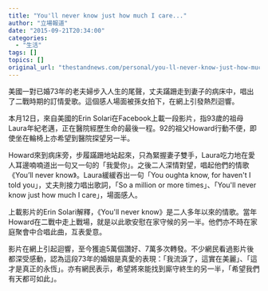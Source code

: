 ```yaml
---
title: "You'll never know just how much I care..."
author: "立場報道"
date: "2015-09-21T20:34:00"
categories:
  - "生活"
tags: []
topics: []
original_url: "thestandnews.com/personal/you-ll-never-know-just-how-much-i-care"
---
```

美國一對已婚73年的老夫婦步入人生的尾聲，丈夫蹣跚走到妻子的病床中，唱出了二戰時期的訂情愛歌。這個感人場面被孫女拍下，在網上引發熱烈迴響。

本月12日，來自美國的Erin Solari在Facebook上載一段影片，指93歲的祖母Laura年紀老邁，正在醫院經歷生命的最後一程。92的祖父Howard行動不便，即使坐在輪椅上亦希望到醫院探望另一半。

Howard來到病床旁，步履蹣跚地站起來，只為緊握妻子雙手，Laura吃力地在愛人耳邊喃喃道出一句又一句的「我愛你」。之後二人深情對望，唱起他們的情歌《You’ll never know》。Laura緩緩吞出一句「You oughta know, for haven't I told you」，丈夫則接力唱出歌詞，「So a million or more times」、「You'll never know just how much I care」，場面感人。

上載影片的Erin Solari解釋，《You'll never know》是二人多年以來的情歌。當年Howard在二戰中走上戰場，就是以此歌安慰在家守候的另一半。他們亦不時在家庭聚會中合唱此曲，互表愛意。

影片在網上引起迴響，至今獲逾5萬個讚好、7萬多次轉發。不少網民看過影片後都深受感動，認為這段73年的婚姻是真愛的表現：「我流淚了，這實在美麗」、「這才是真正的永恆」。亦有網民表示，希望將來能找到廝守終生的另一半，「希望我們有天都可如此」。